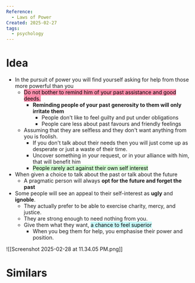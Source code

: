 ```yaml
---
Reference:
  - Laws of Power
Created: 2025-02-27
tags:
  - psychology
---
```

# Idea

* In the pursuit of power you will find yourself asking for help from those more powerful than you
	* <mark style="background: #FF5582A6;">Do not bother to remind him of your past assistance and good deeds. </mark>
		* **Reminding people of your past generosity to them will only irritate them**
			* People don't like to feel guilty and put under obligations
			* People care less about past favours and friendly feelings
	* Assuming that they are selfless and they don't want anything from you is foolish.
		* If you don't talk about their needs then you will just come up as desperate or just a waste of their time.
		* Uncover something in your request, or in your alliance with him, that will benefit him
		* <mark style="background: #BBFABBA6;">People rarely act against their own self interest</mark>
* When given a choice to talk about the past or talk about the future
	* A pragmatic person will always **opt for the future and forget the past**
* Some people will see an appeal to their self-interest as **ugly** and **ignoble**. 
	* They actually prefer to be able to exercise charity, mercy, and justice.
	* They are strong enough to need nothing from you.
	* Give them what they want, <mark style="background: #ABF7F7A6;">a chance to feel superior</mark>
		* When you beg them for help, you emphasise their power and position. 

![[Screenshot 2025-02-28 at 11.34.05 PM.png]]
# Similars

